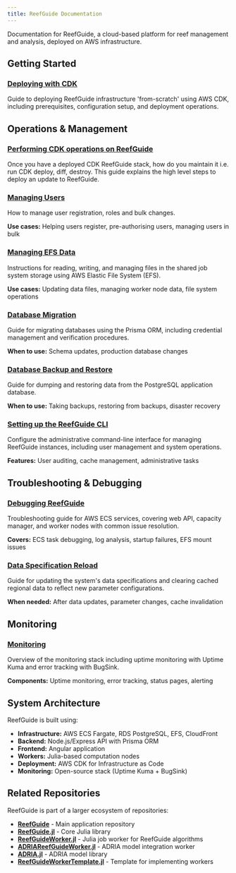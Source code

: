 ```yaml
---
title: ReefGuide Documentation
---
```


Documentation for ReefGuide, a cloud-based platform for reef management and analysis, deployed on AWS infrastructure.

## Getting Started

### [Deploying with CDK](./deploying-with-cdk.md)

Guide to deploying ReefGuide infrastructure 'from-scratch' using AWS CDK, including prerequisites, configuration setup, and deployment operations.

## Operations & Management

### [Performing CDK operations on ReefGuide](./managing-deployment.md)

Once you have a deployed CDK ReefGuide stack, how do you maintain it i.e. run CDK deploy, diff, destroy. This guide explains the high level steps to deploy an update to ReefGuide.

### [Managing Users](./managing-user-access.md)

How to manage user registration, roles and bulk changes.

**Use cases:** Helping users register, pre-authorising users, managing users in bulk

### [Managing EFS Data](./managing-efs-data.md)

Instructions for reading, writing, and managing files in the shared job system storage using AWS Elastic File System (EFS).

**Use cases:** Updating data files, managing worker node data, file system operations

### [Database Migration](./migrating-production-db.md)

Guide for migrating databases using the Prisma ORM, including credential management and verification procedures.

**When to use:** Schema updates, production database changes

### [Database Backup and Restore](./backup-and-restore-db.md)

Guide for dumping and restoring data from the PostgreSQL application database.

**When to use:** Taking backups, restoring from backups, disaster recovery

### [Setting up the ReefGuide CLI](./setting-up-reefguide-cli.md)

Configure the administrative command-line interface for managing ReefGuide instances, including user management and system operations.

**Features:** User auditing, cache management, administrative tasks

## Troubleshooting & Debugging

### [Debugging ReefGuide](./debugging-reefguide.md)

Troubleshooting guide for AWS ECS services, covering web API, capacity manager, and worker nodes with common issue resolution.

**Covers:** ECS task debugging, log analysis, startup failures, EFS mount issues

### [Data Specification Reload](./prompting-data-spec-reload.md)

Guide for updating the system's data specifications and clearing cached regional data to reflect new parameter configurations.

**When needed:** After data updates, parameter changes, cache invalidation

## Monitoring

### [Monitoring](./monitoring.md)

Overview of the monitoring stack including uptime monitoring with Uptime Kuma and error tracking with BugSink.

**Components:** Uptime monitoring, error tracking, status pages, alerting

## System Architecture

ReefGuide is built using:

- **Infrastructure:** AWS ECS Fargate, RDS PostgreSQL, EFS, CloudFront
- **Backend:** Node.js/Express API with Prisma ORM
- **Frontend:** Angular application
- **Workers:** Julia-based computation nodes
- **Deployment:** AWS CDK for Infrastructure as Code
- **Monitoring:** Open-source stack (Uptime Kuma + BugSink)

## Related Repositories

ReefGuide is part of a larger ecosystem of repositories:

- [**ReefGuide**](https://github.com/open-AIMS/reefguide) - Main application repository
- [**ReefGuide.jl**](https://github.com/open-AIMS/ReefGuide.jl) - Core Julia library
- [**ReefGuideWorker.jl**](https://github.com/open-AIMS/ReefGuideWorker.jl) - Julia job worker for ReefGuide algorithms
- [**ADRIAReefGuideWorker.jl**](https://github.com/open-AIMS/ADRIAReefGuideWorker.jl) - ADRIA model integration worker
- [**ADRIA.jl**](https://github.com/open-AIMS/ADRIA.jl) - ADRIA model library
- [**ReefGuideWorkerTemplate.jl**](https://github.com/open-AIMS/ReefGuideWorkerTemplate.jl) - Template for implementing workers
